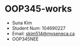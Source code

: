 # OOP345-works
* Suna Kim<br/>
* Student Num: 104690227<br/>
* Email: skim514@myseneca.ca<br/>
* OOP345NEE
